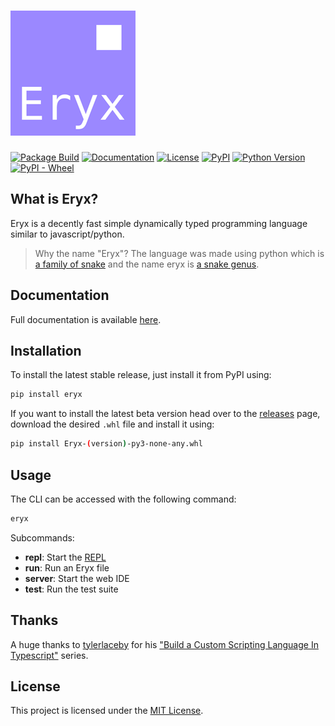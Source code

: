 # [![Eryx](https://raw.githubusercontent.com/ImShyMike/Eryx/refs/heads/main/assets/eryx_small.png)][pypi_url]
[![Package Build](https://img.shields.io/github/actions/workflow/status/ImShyMike/Eryx/python-package.yml?label=Package)](https://github.com/ImShyMike/Eryx/actions/workflows/python-package.yml)
[![Documentation](https://img.shields.io/github/deployments/ImShyMike/Eryx/github-pages?label=Documentation)](https://shymike.is-a.dev/Eryx)
[![License](https://img.shields.io/pypi/l/Eryx)][license]
[![PyPI](https://img.shields.io/pypi/v/Eryx)][pypi_url]
[![Python Version](https://img.shields.io/pypi/pyversions/Eryx)][pypi_url]
[![PyPI - Wheel](https://img.shields.io/pypi/wheel/Eryx)][pypi_url]

[pypi_url]: https://pypi.org/project/Eryx
[license]: https://github.com/ImShyMike/Eryx/blob/main/LICENSE

## What is Eryx?
 Eryx is a decently fast simple dynamically typed programming language similar to javascript/python.


> Why the name "Eryx"?
> The language was made using python which is [a family of snake](https://en.wikipedia.org/wiki/Pythonidae) and the name eryx is [a snake genus](https://en.wikipedia.org/wiki/Eryx_(snake)).

## Documentation
Full documentation is available [here](https://ImShyMike.github.io/Eryx).

## Installation
 To install the latest stable release, just install it from PyPI using:
```sh
pip install eryx
```
If you want to install the latest beta version head over to the [releases](https://github.com/ImShyMike/Eryx/releases) page, download the desired `.whl` file and install it using:
```sh
pip install Eryx-(version)-py3-none-any.whl
```

## Usage
The CLI can be accessed with the following command:
```sh
eryx
```

Subcommands:
* **repl**: Start the [REPL](https://wikipedia.org/wiki/REPL)
* **run**: Run an Eryx file
* **server**: Start the web IDE
* **test**: Run the test suite

## Thanks
A huge thanks to [tylerlaceby](https://www.youtube.com/@tylerlaceby) for his ["Build a Custom Scripting Language In Typescript"](https://www.youtube.com/playlist?list=PL_2VhOvlMk4UHGqYCLWc6GO8FaPl8fQTh) series.

## License
This project is licensed under the [MIT License][license].
